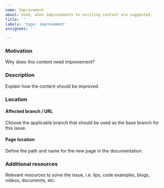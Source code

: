 ```yaml
---
name: Improvement
about: Used, when improvements to existing content are suggested.
title: ''
labels: 'type: improvement'
assignees: ''

---
```


### Motivation
Why does this content need improvement?

### Description
Explain how the content should be improved.

### Location

#### Affected branch / URL
Choose the applicable branch that should be used as the base branch for this issue.

#### Page location
Define the path and name for the new page in the documentation.

### Additional resources
Relevant resources to solve the issue, i.e. lips, code examples, blogs, videos, documents, etc.
